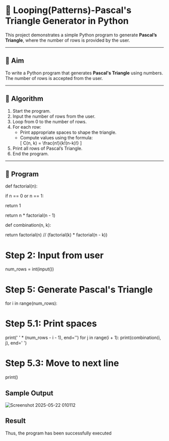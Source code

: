 # 🔺 Looping(Patterns)-Pascal's Triangle Generator in Python

This project demonstrates a simple Python program to generate **Pascal’s Triangle**, where the number of rows is provided by the user.

---

## 🎯 Aim

To write a Python program that generates **Pascal's Triangle** using numbers. The number of rows is accepted from the user.

---

## 🧠 Algorithm

1. Start the program.
2. Input the number of rows from the user.
3. Loop from 0 to the number of rows.
4. For each row:
   - Print appropriate spaces to shape the triangle.
   - Compute values using the formula:  
     \[
     C(n, k) = \frac{n!}{k!(n-k)!}
     \]
5. Print all rows of Pascal’s Triangle.
6. End the program.

---

## 🧪 Program
def factorial(n):

 if n == 0 or n == 1:
 
 return 1
 
 return n * factorial(n - 1)
 
def combination(n, k):

 return factorial(n) // (factorial(k) * factorial(n - k))
 
# Step 2: Input from user
num_rows = int(input())
# Step 5: Generate Pascal's Triangle
for i in range(num_rows):
 # Step 5.1: Print spaces
 print(' ' * (num_rows - i - 1), end='')
for j in range(i + 1):
 print(combination(i, j), end=' ')
 
 # Step 5.3: Move to next line
 print()
## Sample Output
![Screenshot 2025-05-22 010112](https://github.com/user-attachments/assets/60db0067-ed16-43ea-8b81-964d624ad4aa)

## Result
Thus, the program has been successfully executed
